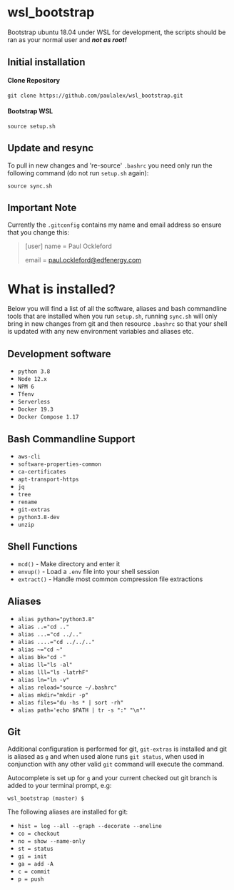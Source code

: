 # wsl_bootstrap
Bootstrap ubuntu 18.04 under WSL for development, the scripts should be ran as your normal user and ***not as root!***

## Initial installation
    
#### Clone Repository

  `git clone https://github.com/paulalex/wsl_bootstrap.git`

#### Bootstrap WSL

`source setup.sh`

## Update and resync
To pull in new changes and 're-source' `.bashrc` you need only run the following command (do not run `setup.sh` again):

`source sync.sh`

## Important Note
Currently the `.gitconfig` contains my name and email address so ensure that you change this:

> [user]
>  name = Paul Ockleford
>
>  email = paul.ockleford@edfenergy.com

# What is installed?
Below you will find a list of all the software, aliases and bash commandline tools that are installed when you run `setup.sh`, running `sync.sh` will only bring in new changes from git and then resource `.bashrc` so that your shell is updated with any new environment variables and aliases etc.

## Development software
* `python 3.8`
* `Node 12.x`
* `NPM 6`
* `Tfenv`
* `Serverless`
* `Docker 19.3`
* `Docker Compose 1.17`

## Bash Commandline Support
* `aws-cli`
* `software-properties-common`
* `ca-certificates`
* `apt-transport-https`
* `jq`
* `tree`
* `rename`
* `git-extras`
* `python3.8-dev` 
* `unzip`

## Shell Functions
* `mcd()` - Make directory and enter it
* `envup()` - Load a `.env` file into your shell session
* `extract()` - Handle most common compression file extractions

## Aliases
* `alias python="python3.8"`
* `alias ..="cd .."`
* `alias ...="cd ../.."`
* `alias ....="cd ../../.."`
* `alias ~="cd ~"`
* `alias bk="cd -"`
* `alias ll="ls -al"`
* `alias lll="ls -latrhF"`
* `alias ln="ln -v"`
* `alias reload="source ~/.bashrc"`
* `alias mkdir="mkdir -p"`
* `alias files="du -hs * | sort -rh"`
* `alias path='echo $PATH | tr -s ":" "\n"'`

## Git
Additional configuration is performed for git, `git-extras` is installed and git is aliased as `g` and when used alone runs `git status`, when used in conjunction with any other valid `git` command will execute the command.

Autocomplete is set up for `g` and your current checked out git branch is added to your terminal prompt, e.g:

`wsl_bootstrap (master) $`

The following aliases are installed for git:

* `hist = log --all --graph --decorate --oneline`
* `co = checkout`
* `no = show --name-only`
* `st = status`
* `gi = init`
* `ga = add -A`
* `c = commit`
* `p = push`